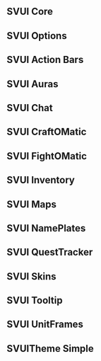  ## SVUI Core
 
 ## SVUI Options
 
 ## SVUI Action Bars
 
 ## SVUI Auras
 
 ## SVUI Chat
 
 ## SVUI CraftOMatic
 
 ## SVUI FightOMatic
 
 ## SVUI Inventory
 
 ## SVUI Maps
 
 ## SVUI NamePlates
 
 ## SVUI QuestTracker
 
 ## SVUI Skins
 
 ## SVUI Tooltip
 
 ## SVUI UnitFrames
 
 ## SVUITheme Simple